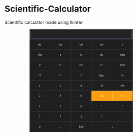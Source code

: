 # Scientific-Calculator
Scientific calculator made using tkinter

<p align="center">
   <img width="340" height="340"src="Sci_cal.png">
</p>



